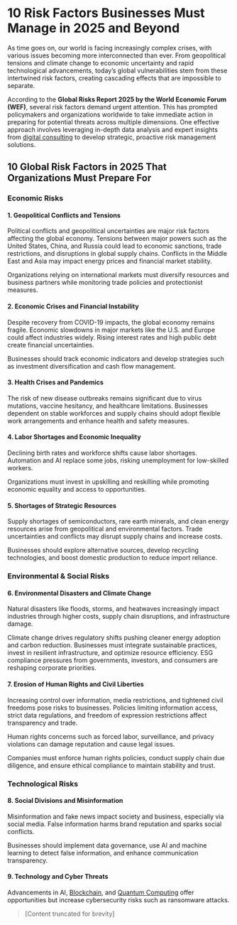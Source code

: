 # 10 Risk Factors Businesses Must Manage in 2025 and Beyond

As time goes on, our world is facing increasingly complex crises, with various issues becoming more interconnected than ever. From geopolitical tensions and climate change to economic uncertainty and rapid technological advancements, today’s global vulnerabilities stem from these intertwined risk factors, creating cascading effects that are impossible to separate.

According to the **Global Risks Report 2025 by the World Economic Forum (WEF)**, several risk factors demand urgent attention. This has prompted policymakers and organizations worldwide to take immediate action in preparing for potential threats across multiple dimensions. One effective approach involves leveraging in-depth data analysis and expert insights from [digital consulting](https://www.jenosize.com/en/service/consulting) to develop strategic, proactive risk management solutions.

## 10 Global Risk Factors in 2025 That Organizations Must Prepare For

### Economic Risks

#### 1. Geopolitical Conflicts and Tensions
Political conflicts and geopolitical uncertainties are major risk factors affecting the global economy. Tensions between major powers such as the United States, China, and Russia could lead to economic sanctions, trade restrictions, and disruptions in global supply chains. Conflicts in the Middle East and Asia may impact energy prices and financial market stability.

Organizations relying on international markets must diversify resources and business partners while monitoring trade policies and protectionist measures.

#### 2. Economic Crises and Financial Instability
Despite recovery from COVID-19 impacts, the global economy remains fragile. Economic slowdowns in major markets like the U.S. and Europe could affect industries widely. Rising interest rates and high public debt create financial uncertainties.

Businesses should track economic indicators and develop strategies such as investment diversification and cash flow management.

#### 3. Health Crises and Pandemics
The risk of new disease outbreaks remains significant due to virus mutations, vaccine hesitancy, and healthcare limitations. Businesses dependent on stable workforces and supply chains should adopt flexible work arrangements and enhance health and safety measures.

#### 4. Labor Shortages and Economic Inequality
Declining birth rates and workforce shifts cause labor shortages. Automation and AI replace some jobs, risking unemployment for low-skilled workers.

Organizations must invest in upskilling and reskilling while promoting economic equality and access to opportunities.

#### 5. Shortages of Strategic Resources
Supply shortages of semiconductors, rare earth minerals, and clean energy resources arise from geopolitical and environmental factors. Trade uncertainties and conflicts may disrupt supply chains and increase costs.

Businesses should explore alternative sources, develop recycling technologies, and boost domestic production to reduce import reliance.

### Environmental & Social Risks

#### 6. Environmental Disasters and Climate Change
Natural disasters like floods, storms, and heatwaves increasingly impact industries through higher costs, supply chain disruptions, and infrastructure damage.

Climate change drives regulatory shifts pushing cleaner energy adoption and carbon reduction. Businesses must integrate sustainable practices, invest in resilient infrastructure, and optimize resource efficiency. ESG compliance pressures from governments, investors, and consumers are reshaping corporate priorities.

#### 7. Erosion of Human Rights and Civil Liberties
Increasing control over information, media restrictions, and tightened civil freedoms pose risks to businesses. Policies limiting information access, strict data regulations, and freedom of expression restrictions affect transparency and trade.

Human rights concerns such as forced labor, surveillance, and privacy violations can damage reputation and cause legal issues.

Companies must enforce human rights policies, conduct supply chain due diligence, and ensure ethical compliance to maintain stability and trust.

### Technological Risks

#### 8. Social Divisions and Misinformation
Misinformation and fake news impact society and business, especially via social media. False information harms brand reputation and sparks social conflicts.

Businesses should implement data governance, use AI and machine learning to detect false information, and enhance communication transparency.

#### 9. Technology and Cyber Threats
Advancements in AI, [Blockchain](https://www.jenosize.com/en/ideas/transformation-and-technology/what-is-blockchain), and [Quantum Computing](https://www.jenosize.com/en/ideas/futurist/what-is-quantum-computing) offer opportunities but increase cybersecurity risks such as ransomware attacks.

> [Content truncated for brevity]
